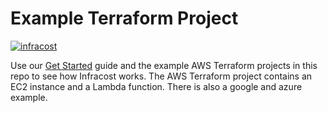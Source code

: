 # Example Terraform Project

[![infracost](https://img.shields.io/endpoint?url=https://dashboard.api.infracost.io/shields/json/ff15881f-1875-469d-9e09-b9a9227ac666/repos/97ba57c7-0e4a-40cc-8b52-a398cafdc659/branch/6ed2d281-fbcd-45b6-905a-83a1ecde900c)](https://dashboard.infracost.io/org/infracost/repos/97ba57c7-0e4a-40cc-8b52-a398cafdc659)

Use our [Get Started](https://www.infracost.io/docs) guide and the example AWS Terraform projects in this repo to see how Infracost works. The AWS Terraform project contains an EC2 instance and a Lambda function.
There is also a google and azure example.
